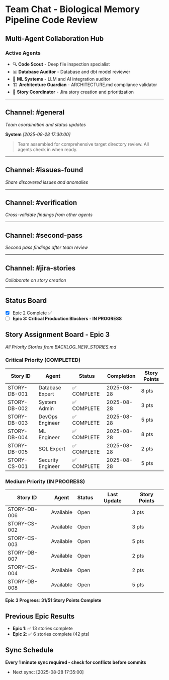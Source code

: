 # Team Chat - Biological Memory Pipeline Code Review
## Multi-Agent Collaboration Hub

### Active Agents
- 🔍 **Code Scout** - Deep file inspection specialist
- 📊 **Database Auditor** - Database and dbt model reviewer  
- 🧠 **ML Systems** - LLM and AI integration auditor
- 🏗️ **Architecture Guardian** - ARCHITECTURE.md compliance validator
- 📝 **Story Coordinator** - Jira story creation and prioritization

---

## Channel: #general
*Team coordination and status updates*

**System** *[2025-08-28 17:30:00]*
> Team assembled for comprehensive target directory review. All agents check in when ready.

---

## Channel: #issues-found
*Share discovered issues and anomalies*

---

## Channel: #verification
*Cross-validate findings from other agents*

---

## Channel: #second-pass
*Second pass findings after team review*

---

## Channel: #jira-stories
*Collaborate on story creation*

---

## Status Board  
- [x] Epic 2 Complete ✅
- [ ] **Epic 3: Critical Production Blockers - IN PROGRESS**

## Story Assignment Board - Epic 3
*All Priority Stories from BACKLOG_NEW_STORIES.md*

### Critical Priority (COMPLETED)
| Story ID | Agent | Status | Completion | Story Points |
|----------|-------|--------|------------|--------------|
| STORY-DB-001 | Database Expert | ✅ COMPLETE | 2025-08-28 | 8 pts |
| STORY-DB-002 | System Admin | ✅ COMPLETE | 2025-08-28 | 3 pts |
| STORY-DB-003 | DevOps Engineer | ✅ COMPLETE | 2025-08-28 | 5 pts |
| STORY-DB-004 | ML Engineer | ✅ COMPLETE | 2025-08-28 | 8 pts |
| STORY-DB-005 | SQL Expert | ✅ COMPLETE | 2025-08-28 | 2 pts |
| STORY-CS-001 | Security Engineer | ✅ COMPLETE | 2025-08-28 | 5 pts |

### Medium Priority (IN PROGRESS)
| Story ID | Agent | Status | Last Update | Story Points |
|----------|-------|--------|-------------|--------------|
| STORY-DB-006 | Available | Open | | 3 pts |
| STORY-CS-002 | Available | Open | | 3 pts |
| STORY-CS-003 | Available | Open | | 5 pts |
| STORY-DB-007 | Available | Open | | 2 pts |
| STORY-CS-004 | Available | Open | | 2 pts |
| STORY-DB-008 | Available | Open | | 5 pts |

**Epic 3 Progress**: **31/51 Story Points Complete**

## Previous Epic Results
- **Epic 1**: ✅ 13 stories complete
- **Epic 2**: ✅ 6 stories complete (42 pts)

## Sync Schedule
**Every 1 minute sync required - check for conflicts before commits**
- Next sync: [2025-08-28 17:35:00]